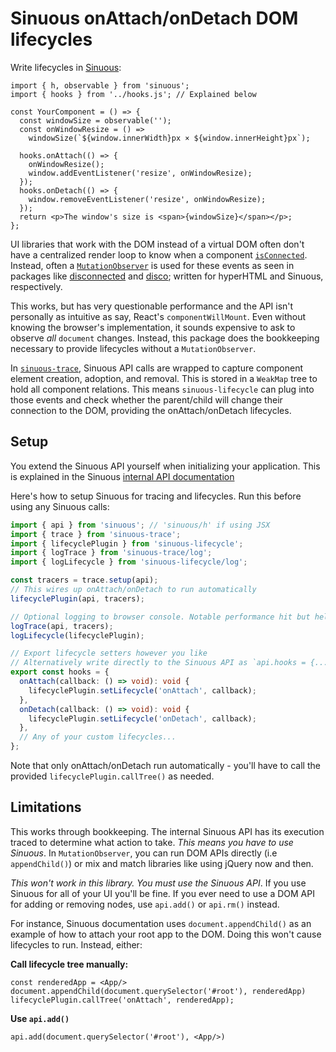 # Sinuous onAttach/onDetach DOM lifecycles

Write lifecycles in [Sinuous][1]:

```tsx
import { h, observable } from 'sinuous';
import { hooks } from '../hooks.js'; // Explained below

const YourComponent = () => {
  const windowSize = observable('');
  const onWindowResize = () =>
    windowSize(`${window.innerWidth}px × ${window.innerHeight}px`);

  hooks.onAttach(() => {
    onWindowResize();
    window.addEventListener('resize', onWindowResize);
  });
  hooks.onDetach(() => {
    window.removeEventListener('resize', onWindowResize);
  });
  return <p>The window's size is <span>{windowSize}</span></p>;
};
```

UI libraries that work with the DOM instead of a virtual DOM often don't have a
centralized render loop to know when a component [`isConnected`][2]. Instead,
often a [`MutationObserver`][3] is used for these events as seen in packages
like [disconnected][4] and [disco][5]; written for hyperHTML and Sinuous,
respectively.

This works, but has very questionable performance and the API isn't personally
as intuitive as say, React's `componentWillMount`. Even without knowing the
browser's implementation, it sounds expensive to ask to observe _all_ `document`
changes. Instead, this package does the bookkeeping necessary to provide
lifecycles without a `MutationObserver`.

In [`sinuous-trace`][6], Sinuous API calls are wrapped to capture component
element creation, adoption, and removal. This is stored in a `WeakMap` tree to
hold all component relations. This means `sinuous-lifecycle` can plug into those
events and check whether the parent/child will change their connection to the
DOM, providing the onAttach/onDetach lifecycles.

## Setup

You extend the Sinuous API yourself when initializing your application. This is
explained in the Sinuous [internal API documentation][7]

Here's how to setup Sinuous for tracing and lifecycles. Run this before using
any Sinuous calls:

```ts
import { api } from 'sinuous'; // 'sinuous/h' if using JSX
import { trace } from 'sinuous-trace';
import { lifecyclePlugin } from 'sinuous-lifecycle';
import { logTrace } from 'sinuous-trace/log';
import { logLifecycle } from 'sinuous-lifecycle/log';

const tracers = trace.setup(api);
// This wires up onAttach/onDetach to run automatically
lifecyclePlugin(api, tracers);

// Optional logging to browser console. Notable performance hit but helpful
logTrace(api, tracers);
logLifecycle(lifecyclePlugin);

// Export lifecycle setters however you like
// Alternatively write directly to the Sinuous API as `api.hooks = {...}`
export const hooks = {
  onAttach(callback: () => void): void {
    lifecyclePlugin.setLifecycle('onAttach', callback);
  },
  onDetach(callback: () => void): void {
    lifecyclePlugin.setLifecycle('onDetach', callback);
  },
  // Any of your custom lifecycles...
};
```

Note that only onAttach/onDetach run automatically - you'll have to call the
provided `lifecyclePlugin.callTree()` as needed.

## Limitations

This works through bookkeeping. The internal Sinuous API has its execution
traced to determine what action to take. _This means you have to use Sinuous_.
In `MutationObserver`, you can  run DOM APIs directly (i.e `appendChild()`) or
mix and match libraries like using jQuery now and then.

_This won't work in this library. You must use the Sinuous API_. If you use
Sinuous for all of your UI you'll be fine. If you ever need to use a DOM API for
adding or removing nodes, use `api.add()` or `api.rm()` instead.

For instance, Sinuous documentation uses `document.appendChild()` as an example
of how to attach your root app to the DOM. Doing this won't cause lifecycles to
run. Instead, either:

**Call lifecycle tree manually:**

```tsx
const renderedApp = <App/>
document.appendChild(document.querySelector('#root'), renderedApp)
lifecyclePlugin.callTree('onAttach', renderedApp);
```

**Use `api.add()`**

```tsx
api.add(document.querySelector('#root'), <App/>)
```

[1]: https://sinuous.dev
[2]: https://developer.mozilla.org/en-US/docs/Web/API/Node/isConnected
[3]: https://developer.mozilla.org/en-US/docs/Web/API/MutationObserver
[4]: https://github.com/WebReflection/disconnected
[5]: https://github.com/luwes/disco
[6]: https://gitlab.com/nthm/sinuous-packages/-/tree/work/sinuous-trace
[7]: https://github.com/luwes/sinuous#internal-api
